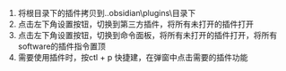 1. 将根目录下的插件拷贝到.\.obsidian\plugins\目录下
2. 点击左下角设置按钮，切换到第三方插件，将所有未打开的插件打开
3. 点击左下角设置按钮，切换到命令面板，将所有未打开的插件打开，将所有software的插件指令置顶
4. 需要使用插件时，按ctl + p 快捷建，在弹窗中点击需要的插件功能